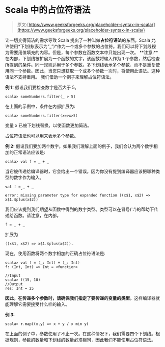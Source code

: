 # Scala 中的占位符语法

> 原文:[https://www.geeksforgeeks.org/placeholder-syntax-in-scala/](https://www.geeksforgeeks.org/placeholder-syntax-in-scala/)

让一切变得简洁的需求导致 Scala 提出了一种叫做**占位符语法**的东西。Scala 允许使用*下划线(表示为“_”)*作为一个或多个参数的占位符。我们可以将下划线视为需要用值填充的内容。但是，每个参数在函数文本中只能出现一次。
**注意:**在内部，下划线被扩展为一个函数的文字，该函数将输入作为 1 个参数，然后检查所提到的条件。同一规则适用于多个参数。多下划线表示多个参数，而不是重复使用同一个参数。因此，当您只想获取一个或多个参数一次时，将使用此语法。这种语法不支持重用。
我们借助一个例子来理解占位符语法。

**例 1:**
假设我们要检查数字是否大于 5。

```
scala> someNumbers.filter(_ > 5)
```

在上面的示例中，条件在内部扩展为:

```
scala> someNumbers.filter(x=>x>5) 
```

变量 x 已被下划线替换，以使函数更加简洁。

占位符语法也可以用来表示多个参数。

**例 2:**
假设我们要加两个数字。如果我们理解上面的例子，我们会认为两个数字相加的正常语法应该是:

```
scala> val f = _ + _ 
```

当它被传递给编译器时，它会给出一个错误，因为你没有提到编译器应该把哪种类型的数字作为输入。

```
val f = _ + _ 
       ˆ 
error: missing parameter type for expanded function ((x$1, x$2) => x$1.$plus(x$2)) 

```

我们应该提到我们期望从函数中得到的数字类型。类型可以在冒号(':')的帮助下传递给函数。请注意，在内部，

```
f = _ + _
```

扩展为

```
((x$1, x$2) => x$1.$plus(x$2)).
```

现在，使用函数将两个数字相加的正确占位符语法是:

```
scala> val f = (_: Int) + (_: Int) 
f: (Int, Int) => Int = <function> 

//Input  
scala> f(15, 10)
//Output 
res: Int = 25
```

**因此，在传递多个参数时，请确保我们指定了要传递的变量的类型**。这样编译器就能理解它需要接受什么样的输入。

**例 3:**

```
scala> r.map((x,y) => x + y / x min y)
```

在上面的例子中，参数使用了不止一次。在这种情况下，我们需要四个下划线。根据规则，参数的数量和下划线的数量必须相同，因此我们不能使用占位符语法。